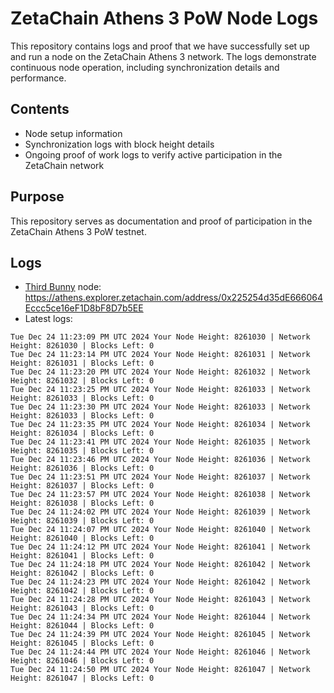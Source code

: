 # ZetaChain Athens 3 PoW Node Logs
This repository contains logs and proof that we have successfully set up and run a node on the ZetaChain Athens 3 network. The logs demonstrate continuous node operation, including synchronization details and performance.

## Contents
- Node setup information
- Synchronization logs with block height details
- Ongoing proof of work logs to verify active participation in the ZetaChain network

## Purpose
This repository serves as documentation and proof of participation in the ZetaChain Athens 3 PoW testnet.

## Logs

- [Third Bunny](https://thirdbunny.xyz/) node: https://athens.explorer.zetachain.com/address/0x225254d35dE666064Eccc5ce16eF1D8bF8D7b5EE
- Latest logs:
```
Tue Dec 24 11:23:09 PM UTC 2024 Your Node Height: 8261030 | Network Height: 8261030 | Blocks Left: 0
Tue Dec 24 11:23:14 PM UTC 2024 Your Node Height: 8261031 | Network Height: 8261031 | Blocks Left: 0
Tue Dec 24 11:23:20 PM UTC 2024 Your Node Height: 8261032 | Network Height: 8261032 | Blocks Left: 0
Tue Dec 24 11:23:25 PM UTC 2024 Your Node Height: 8261033 | Network Height: 8261033 | Blocks Left: 0
Tue Dec 24 11:23:30 PM UTC 2024 Your Node Height: 8261033 | Network Height: 8261033 | Blocks Left: 0
Tue Dec 24 11:23:35 PM UTC 2024 Your Node Height: 8261034 | Network Height: 8261034 | Blocks Left: 0
Tue Dec 24 11:23:41 PM UTC 2024 Your Node Height: 8261035 | Network Height: 8261035 | Blocks Left: 0
Tue Dec 24 11:23:46 PM UTC 2024 Your Node Height: 8261036 | Network Height: 8261036 | Blocks Left: 0
Tue Dec 24 11:23:51 PM UTC 2024 Your Node Height: 8261037 | Network Height: 8261037 | Blocks Left: 0
Tue Dec 24 11:23:57 PM UTC 2024 Your Node Height: 8261038 | Network Height: 8261038 | Blocks Left: 0
Tue Dec 24 11:24:02 PM UTC 2024 Your Node Height: 8261039 | Network Height: 8261039 | Blocks Left: 0
Tue Dec 24 11:24:07 PM UTC 2024 Your Node Height: 8261040 | Network Height: 8261040 | Blocks Left: 0
Tue Dec 24 11:24:12 PM UTC 2024 Your Node Height: 8261041 | Network Height: 8261041 | Blocks Left: 0
Tue Dec 24 11:24:18 PM UTC 2024 Your Node Height: 8261042 | Network Height: 8261042 | Blocks Left: 0
Tue Dec 24 11:24:23 PM UTC 2024 Your Node Height: 8261042 | Network Height: 8261042 | Blocks Left: 0
Tue Dec 24 11:24:28 PM UTC 2024 Your Node Height: 8261043 | Network Height: 8261043 | Blocks Left: 0
Tue Dec 24 11:24:34 PM UTC 2024 Your Node Height: 8261044 | Network Height: 8261044 | Blocks Left: 0
Tue Dec 24 11:24:39 PM UTC 2024 Your Node Height: 8261045 | Network Height: 8261045 | Blocks Left: 0
Tue Dec 24 11:24:44 PM UTC 2024 Your Node Height: 8261046 | Network Height: 8261046 | Blocks Left: 0
Tue Dec 24 11:24:50 PM UTC 2024 Your Node Height: 8261047 | Network Height: 8261047 | Blocks Left: 0
```
